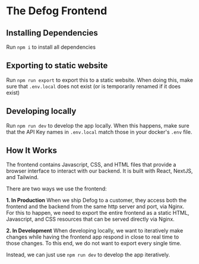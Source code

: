 # The Defog Frontend

## Installing Dependencies

Run `npm i` to install all dependencies

## Exporting to static website

Run `npm run export` to export this to a static website. When doing this, make sure that `.env.local` does not exist (or is temporarily renamed if it does exist)

## Developing locally

Run `npm run dev` to develop the app locally. When this happens, make sure that the API Key names in `.env.local` match those in your docker's `.env` file.

## How It Works
The frontend contains Javascript, CSS, and HTML files that provide a browser interface to interact with our backend. It is built with React, NextJS, and Tailwind.

There are two ways we use the frontend:

**1. In Production**
When we ship Defog to a customer, they access both the frontend and the backend from the same http server and port, via Nginx. For this to happen, we need to export the entire frontend as a static HTML, Javascript, and CSS resources that can be served directly via Nginx.

**2. In Development**
When developing locally, we want to iteratively make changes while having the frontend app respond in close to real time to those changes. To this end, we do not want to export every single time.

Instead, we can just use `npm run dev` to develop the app iteratively.
